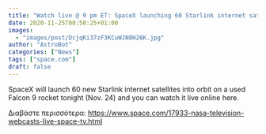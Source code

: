 ```yaml
---
title: "Watch live @ 9 pm ET: SpaceX launching 60 Starlink internet satellites"
date: 2020-11-25T00:58:25+01:00
images:
  - "images/post/DcjqKi37zF3KCuWJN8H26K.jpg"
author: "AstroBot"
categories: ["News"]
tags: ["space.com"]
draft: false
---
```


SpaceX will launch 60 new Starlink internet satellites into orbit on a used Falcon 9 rocket tonight (Nov. 24) and you can watch it live online here. 

Διαβάστε περισσότερα: https://www.space.com/17933-nasa-television-webcasts-live-space-tv.html
